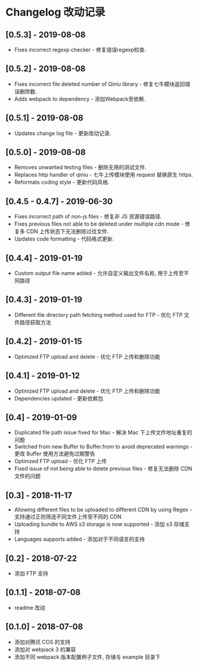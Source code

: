 # Changelog 改动记录

## [0.5.3] - 2019-08-08

- Fixes incorrect regexp checker - 修复错误regexp检查.

## [0.5.2] - 2019-08-08

- Fixes incorrect file deleted number of Qiniu library - 修复七牛模块返回错误删除数.
- Adds webpack to dependency - 添加Webpack至依赖.

## [0.5.1] - 2019-08-08

- Updates change log file - 更新改动记录.

## [0.5.0] - 2019-08-08
- Removes unwanted testing files - 删除无用的测试文件.
- Replaces http handler of qiniu - 七牛上传模块使用 request 替换原生 https.
- Reformats coding style - 更新代码风格.

## [0.4.5 - 0.4.7] - 2019-06-30

- Fixes incorrect path of non-js files - 修复非 JS 资源错误路径.
- Fixes previous files not able to be deleted under multiple cdn mode - 修复多 CDN 上传状态下无法删除过往文件.
- Updates code formatting - 代码格式更新.

## [0.4.4] - 2019-01-19

- Custom output file name added - 允许自定义输出文件名称, 用于上传至不同路径

## [0.4.3] - 2019-01-19

- Different file directory path fetching method used for FTP - 优化 FTP 文件路径获取方法

## [0.4.2] - 2019-01-15

- Optimzed FTP upload and delete - 优化 FTP 上传和删除功能

## [0.4.1] - 2019-01-12

- Optimzed FTP upload and delete - 优化 FTP 上传和删除功能
- Dependencies updated - 更新依赖包

## [0.4] - 2019-01-09

- Duplicated file path issue fixed for Mac - 解决 Mac 下上传文件地址重复的问题
- Switched from new Buffer to Buffer.from to avoid deprecated warnings - 更改 Buffer 使用方法避免过期警告
- Optimzed FTP upload - 优化 FTP 上传
- Fixed issue of not being able to delete previous files - 修复无法删除 CDN 文件的问题

## [0.3] - 2018-11-17

- Allowing different files to be uploaded to different CDN by using Regex - 支持通过正则筛选不同文件上传至不同的 CDN
- Uploading bundle to AWS s3 storage is now supported - 添加 s3 存储支持
- Languages supports added - 添加对于不同语言的支持

## [0.2] - 2018-07-22

- 添加 FTP 支持

## [0.1.1] - 2018-07-08

- readme 改动

## [0.1.0] - 2018-07-08

- 添加对腾讯 COS 的支持
- 添加对 webpack 3 的兼容
- 添加不同 webpack 版本配置例子文件, 存储与 example 目录下
